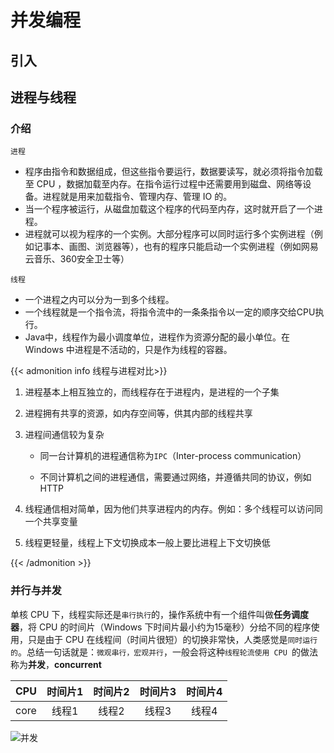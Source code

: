# 并发编程


<!--more-->

## 引入











## 进程与线程

### 介绍

`进程`

- 程序由指令和数据组成，但这些指令要运行，数据要读写，就必须将指令加载至 CPU ，数据加载至内存。在指令运行过程中还需要用到磁盘、网络等设备。进程就是用来加载指令、管理内存、管理 IO 的。
- 当一个程序被运行，从磁盘加载这个程序的代码至内存，这时就开启了一个进程。
- 进程就可以视为程序的一个实例。大部分程序可以同时运行多个实例进程（例如记事本、画图、浏览器等），也有的程序只能启动一个实例进程（例如网易云音乐、360安全卫士等）

`线程`

- 一个进程之内可以分为一到多个线程。
- 一个线程就是一个指令流，将指令流中的一条条指令以一定的顺序交给CPU执行。
- Java中，线程作为最小调度单位，进程作为资源分配的最小单位。在 Windows 中进程是不活动的，只是作为线程的容器。

{{< admonition info 线程与进程对比>}}

1. 进程基本上相互独立的，而线程存在于进程内，是进程的一个子集

2. 进程拥有共享的资源，如内存空间等，供其内部的线程共享

3. 进程间通信较为复杂

    - 同一台计算机的进程通信称为`IPC`（Inter-process communication）

    - 不同计算机之间的进程通信，需要通过网络，并遵循共同的协议，例如 HTTP

4. 线程通信相对简单，因为他们共享进程内的内存。例如：多个线程可以访问同一个共享变量

5. 线程更轻量，线程上下文切换成本一般上要比进程上下文切换低

{{< /admonition >}}



### 并行与并发

单核 CPU 下，线程实际还是`串行执行`的，操作系统中有一个组件叫做**任务调度器**，将 CPU 的时间片（Windows 下时间片最小约为15毫秒）分给不同的程序使用，只是由于 CPU 在线程间（时间片很短）的切换非常快，人类感觉是`同时运行的`。总结一句话就是：`微观串行，宏观并行`，一般会将这种`线程轮流使用 CPU `的做法称为**并发**，**concurrent**

| CPU  | 时间片1 | 时间片2 | 时间片3 | 时间片4 |
| :--: | :-----: | :-----: | :-----: | :-----: |
| core |  线程1  |  线程2  |  线程3  |  线程4  |

![并发](https://cdn.jsdelivr.net/gh/Turbo-King/images/%E5%B9%B6%E5%8F%91.jpg "并发")
















